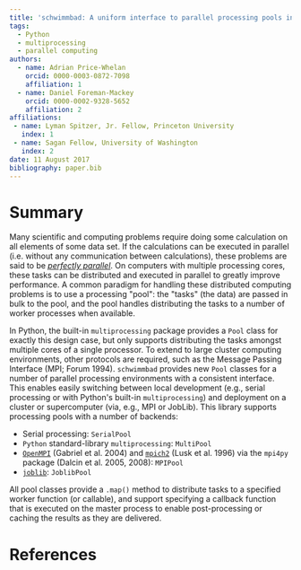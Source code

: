```yaml
---
title: 'schwimmbad: A uniform interface to parallel processing pools in Python'
tags:
  - Python
  - multiprocessing
  - parallel computing
authors:
  - name: Adrian Price-Whelan
    orcid: 0000-0003-0872-7098
    affiliation: 1
  - name: Daniel Foreman-Mackey
    orcid: 0000-0002-9328-5652
    affiliation: 2
affiliations:
 - name: Lyman Spitzer, Jr. Fellow, Princeton University
   index: 1
 - name: Sagan Fellow, University of Washington
   index: 2
date: 11 August 2017
bibliography: paper.bib
---
```


# Summary

Many scientific and computing problems require doing some calculation on all
elements of some data set. If the calculations can be executed in parallel
(i.e. without any communication between calculations), these problems are said
to be [*perfectly
parallel*](https://en.wikipedia.org/wiki/Embarrassingly_parallel). On computers
with multiple processing cores, these tasks can be distributed and executed in
parallel to greatly improve performance. A common paradigm for handling these
distributed computing problems is to use a processing "pool": the "tasks" (the
data) are passed in bulk to the pool, and the pool handles distributing the
tasks to a number of worker processes when available.

In Python, the built-in ``multiprocessing`` package provides a ``Pool`` class
for exactly this design case, but only supports distributing the tasks amongst
multiple cores of a single processor. To extend to large cluster computing
environments, other protocols are required, such as the Message Passing
Interface (MPI; Forum 1994). ``schwimmbad`` provides new ``Pool`` classes for a
number of parallel processing environments with a consistent interface. This
enables easily switching between local development (e.g., serial processing
or with Python's built-in ``multiprocessing``) and deployment on a cluster or
supercomputer (via, e.g., MPI or JobLib). This library supports processing pools
with a number of backends:

* Serial processing: ``SerialPool``
* ``Python`` standard-library ``multiprocessing``: ``MultiPool``
* [``OpenMPI``](open-mpi.org) (Gabriel et al. 2004) and
  [``mpich2``](https://www.mpich.org/) (Lusk et al. 1996) via the ``mpi4py``
  package (Dalcin et al. 2005, 2008): ``MPIPool``
* [``joblib``](http://pythonhosted.org/joblib/): ``JoblibPool``

All pool classes provide a ``.map()`` method to distribute tasks to a specified
worker function (or callable), and support specifying a callback function that
is executed on the master process to enable post-processing or caching the
results as they are delivered.

# References
